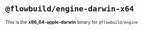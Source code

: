 # `@flowbuild/engine-darwin-x64`

This is the **x86_64-apple-darwin** binary for `@flowbuild/engine`
